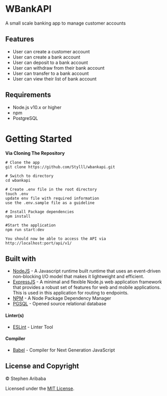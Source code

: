 # WBankAPI
A small scale banking app to manage customer accounts

## Features
* User can create a customer account
* User can create a bank account
* User can deposit to a bank account
* User can withdraw from their bank account
* User can transfer to a bank account
* User can view their list of bank account

## Requirements

* Node.js v10.x or higher
* npm
* PostgreSQL

# Getting Started
**Via Cloning The Repository**
```
# Clone the app
git clone https://github.com/Stylll/wbankapi.git

# Switch to directory
cd wbankapi

# Create .env file in the root directory
touch .env
update env file with required information
use the .env.sample file as a guideline

# Install Package dependencies
npm install

#Start the application
npm run start:dev

You should now be able to access the API via http://localhost:port/api/v1/
```

## Built with
* [NodeJS](https://nodejs.org/en/) - A Javascript runtime built runtime that uses an event-driven non-blocking I/O model that makes it lightweight and efficient.
* [ExpressJS](http://expressjs.com/) - A minimal and flexible Node.js web application framework that provides a robust set of features for web and mobile applications. This is used in this application for routing to endpoints.
* [NPM](https://www.npmjs.com/) - A Node Package Dependency Manager
* [PGSQL](https://www.postgresql.org/) - Opened source relational database

#### Linter(s)

* [ESLint](https://eslint.org/) - Linter Tool

#### Compiler

* [Babel](https://eslint.org/) - Compiler for Next Generation JavaScript


## License and Copyright

&copy; Stephen Aribaba

Licensed under the [MIT License](https://opensource.org/licenses/MIT).
